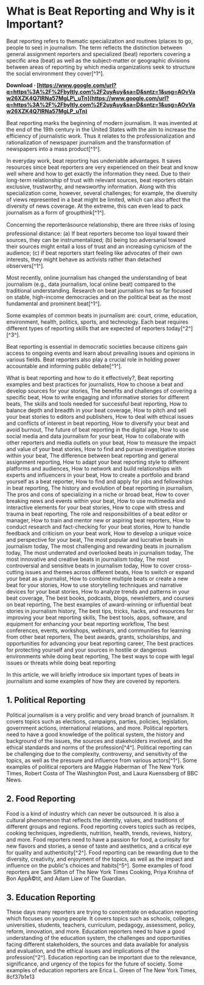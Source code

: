 
 
# What is Beat Reporting and Why is it Important?
 
Beat reporting refers to thematic specialization and routines (places to go, people to see) in journalism. The term reflects the distinction between general assignment reporters and specialized (beat) reporters covering a specific area (beat) as well as the subject-matter or geographic divisions between areas of reporting by which media organizations seek to structure the social environment they cover[^1^].
 
**Download · [https://www.google.com/url?q=https%3A%2F%2Fbyltly.com%2F2uyAuy&sa=D&sntz=1&usg=AOvVaw26XZK4Q7lRNa57MgLP\_uTn](https://www.google.com/url?q=https%3A%2F%2Fbyltly.com%2F2uyAuy&sa=D&sntz=1&usg=AOvVaw26XZK4Q7lRNa57MgLP_uTn)**


 
Beat reporting marks the beginning of modern journalism. It was invented at the end of the 19th century in the United States with the aim to increase the efficiency of journalistic work. Thus it relates to the professionalization and rationalization of newspaper journalism and the transformation of newspapers into a mass product[^1^].
 
In everyday work, beat reporting has undeniable advantages. It saves resources since beat reporters are very experienced on their beat and know well where and how to get exactly the information they need. Due to their long-term relationship of trust with relevant sources, beat reporters obtain exclusive, trustworthy, and newsworthy information. Along with this specialization come, however, several challenges; for example, the diversity of views represented in a beat might be limited, which can also affect the diversity of news coverage. At the extreme, this can even lead to pack journalism as a form of groupthink[^1^].
 
Concerning the reporterâsource relationship, there are three risks of losing professional distance: (a) If beat reporters become too loyal toward their sources, they can be instrumentalized; (b) being too adversarial toward their sources might entail a loss of trust and an increasing cynicism of the audience; (c) if beat reporters start feeling like advocates of their own interests, they might behave as activists rather than detached observers[^1^].
 
Most recently, online journalism has changed the understanding of beat journalism (e.g., data journalism, local online beat) compared to the traditional understanding. Research on beat journalism has so far focused on stable, high-income democracies and on the political beat as the most fundamental and prominent beat[^1^].
 
Some examples of common beats in journalism are: court, crime, education, environment, health, politics, sports, and technology. Each beat requires different types of reporting skills that are expected of reporters today[^2^] [^3^].
 
Beat reporting is essential in democratic societies because citizens gain access to ongoing events and learn about prevailing issues and opinions in various fields. Beat reporters also play a crucial role in holding power accountable and informing public debate[^1^].
 
What is beat reporting and how to do it effectively?,  Beat reporting examples and best practices for journalists,  How to choose a beat and develop sources for your stories,  The benefits and challenges of covering a specific beat,  How to write engaging and informative stories for different beats,  The skills and tools needed for successful beat reporting,  How to balance depth and breadth in your beat coverage,  How to pitch and sell your beat stories to editors and publishers,  How to deal with ethical issues and conflicts of interest in beat reporting,  How to diversify your beat and avoid burnout,  The future of beat reporting in the digital age,  How to use social media and data journalism for your beat,  How to collaborate with other reporters and media outlets on your beat,  How to measure the impact and value of your beat stories,  How to find and pursue investigative stories within your beat,  The difference between beat reporting and general assignment reporting,  How to adapt your beat reporting style to different platforms and audiences,  How to network and build relationships with experts and influencers in your beat,  How to create a portfolio and brand yourself as a beat reporter,  How to find and apply for jobs and fellowships in beat reporting,  The history and evolution of beat reporting in journalism,  The pros and cons of specializing in a niche or broad beat,  How to cover breaking news and events within your beat,  How to use multimedia and interactive elements for your beat stories,  How to cope with stress and trauma in beat reporting,  The role and responsibilities of a beat editor or manager,  How to train and mentor new or aspiring beat reporters,  How to conduct research and fact-checking for your beat stories,  How to handle feedback and criticism on your beat work,  How to develop a unique voice and perspective for your beat,  The most popular and lucrative beats in journalism today,  The most challenging and rewarding beats in journalism today,  The most underrated and overlooked beats in journalism today,  The most innovative and creative beats in journalism today,  The most controversial and sensitive beats in journalism today,  How to cover cross-cutting issues and themes across different beats,  How to switch or expand your beat as a journalist,  How to combine multiple beats or create a new beat for your stories,  How to use storytelling techniques and narrative devices for your beat stories,  How to analyze trends and patterns in your beat coverage,  The best books, podcasts, blogs, newsletters, and courses on beat reporting,  The best examples of award-winning or influential beat stories in journalism history,  The best tips, tricks, hacks, and resources for improving your beat reporting skills,  The best tools, apps, software, and equipment for enhancing your beat reporting workflow,  The best conferences, events, workshops, webinars, and communities for learning from other beat reporters,  The best awards, grants, scholarships, and opportunities for advancing your beat reporting career,  The best practices for protecting yourself and your sources in hostile or dangerous environments while doing beat reporting,  The best ways to cope with legal issues or threats while doing beat reporting
  
In this article, we will briefly introduce six important types of beats in journalism and some examples of how they are covered by reporters.
 
## 1. Political Reporting
 
Political journalism is a very prolific and very broad branch of journalism. It covers topics such as elections, campaigns, parties, policies, legislation, government actions, international relations, and more. Political reporters need to have a good knowledge of the political system, the history and background of the issues, the sources and stakeholders involved, and the ethical standards and norms of the profession[^4^]. Political reporting can be challenging due to the complexity, controversy, and sensitivity of the topics, as well as the pressure and influence from various actors[^1^]. Some examples of political reporters are Maggie Haberman of The New York Times, Robert Costa of The Washington Post, and Laura Kuenssberg of BBC News.
 
## 2. Food Reporting
 
Food is a kind of industry which can never be outsourced. It is also a cultural phenomenon that reflects the identity, values, and traditions of different groups and regions. Food reporting covers topics such as recipes, cooking techniques, ingredients, nutrition, health, trends, reviews, history, and more. Food reporters need to have a passion for food, a curiosity for new flavors and stories, a sense of taste and aesthetics, and a critical eye for quality and authenticity[^2^]. Food reporting can be rewarding due to the diversity, creativity, and enjoyment of the topics, as well as the impact and influence on the public's choices and habits[^5^]. Some examples of food reporters are Sam Sifton of The New York Times Cooking, Priya Krishna of Bon AppÃ©tit, and Adam Liaw of The Guardian.
 
## 3. Education Reporting
 
These days many reporters are trying to concentrate on education reporting which focuses on young people. It covers topics such as schools, colleges, universities, students, teachers, curriculum, pedagogy, assessment, policy, reform, innovation, and more. Education reporters need to have a good understanding of the education system, the challenges and opportunities facing different stakeholders, the sources and data available for analysis and evaluation, and the ethical issues and implications of the profession[^2^]. Education reporting can be important due to the relevance, significance, and urgency of the topics for the future of society. Some examples of education reporters are Erica L. Green of The New York Times,
 8cf37b1e13
 
